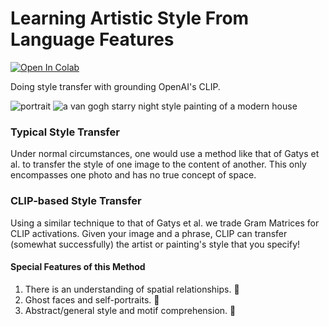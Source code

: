 # Learning Artistic Style From Language Features
[![Open In Colab](https://colab.research.google.com/assets/colab-badge.svg)](https://bit.ly/3kTJYXo)

Doing style transfer with grounding OpenAI's CLIP.

![portrait](https://user-images.githubusercontent.com/5066934/110341080-9645cc00-7fef-11eb-8911-210d30abde93.gif)
![a van gogh starry night style painting of a modern house](https://user-images.githubusercontent.com/5066934/110341096-9940bc80-7fef-11eb-8691-3388325d0351.gif)

### Typical Style Transfer
Under normal circumstances, one would use a method like that of Gatys et al. to transfer the style of one image to the content of another. This only encompasses one photo and has no true concept of space.

### CLIP-based Style Transfer
Using a similar technique to that of Gatys et al. we trade Gram Matrices for CLIP activations. Given your image and a phrase, CLIP can transfer (somewhat successfully) the artist or painting's style that you specify!

#### Special Features of this Method
1. There is an understanding of spatial relationships. 🌌
2. Ghost faces and self-portraits. 👻
3. Abstract/general style and motif comprehension. 🎨
